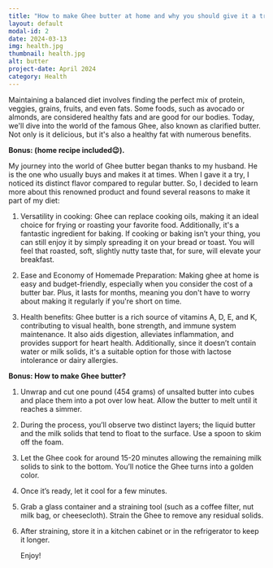 ```yaml
---
title: "How to make Ghee butter at home and why you should give it a try?"
layout: default
modal-id: 2
date: 2024-03-13
img: health.jpg
thumbnail: health.jpg
alt: butter
project-date: April 2024
category: Health
---
```


Maintaining a balanced diet involves finding the perfect mix of protein, veggies, grains, fruits, and even fats. Some foods, such as avocado or almonds, are considered healthy fats and are good for our bodies. Today, we'll dive into the world of the famous Ghee, also known as clarified butter. Not only is it delicious, but it's also a healthy fat with numerous benefits.

**Bonus: (home recipe included😉).**

My journey into the world of Ghee butter began thanks to my husband. He is the one who usually buys and makes it at times. When I gave it a try, I noticed its distinct flavor compared to regular butter. So, I decided to learn more about this renowned product and found several reasons to make it part of my diet:

1. Versatility in cooking: Ghee can replace cooking oils, making it an ideal choice for frying or roasting your favorite food. Additionally, it's a fantastic ingredient for baking. If cooking or baking isn’t your thing, you can still enjoy it by simply spreading it on your bread or toast. You will feel that roasted, soft, slightly nutty taste that, for sure, will elevate your breakfast.

2. Ease and Economy of Homemade Preparation: Making ghee at home is easy and budget-friendly, especially when you consider the cost of a butter bar. Plus, it lasts for months, meaning you don't have to worry about making it regularly if you're short on time.

3. Health benefits: Ghee butter is a rich source of vitamins A, D, E, and K, contributing to visual health, bone strength, and immune system maintenance. It also aids digestion, alleviates inflammation, and provides support for heart health. Additionally, since it doesn’t contain water or milk solids, it's a suitable option for those with lactose intolerance or dairy allergies.

**Bonus: How to make Ghee butter?**

1. Unwrap and cut one pound (454 grams) of unsalted butter into cubes and place them into a pot over low heat. Allow the butter to melt until it reaches a simmer.

2. During the process, you’ll observe two distinct layers; the liquid butter and the milk solids that tend to float to the surface. Use a spoon to skim off the foam.

3. Let the Ghee cook for around 15-20 minutes allowing the remaining milk solids to sink to the bottom. You’ll notice the Ghee turns into a golden color.

4. Once it’s ready, let it cool for a few minutes.

5. Grab a glass container and a straining tool (such as a coffee filter, nut milk bag, or cheesecloth). Strain the Ghee to remove any residual solids.

6. After straining, store it in a kitchen cabinet or in the refrigerator to keep it longer.

   Enjoy!
